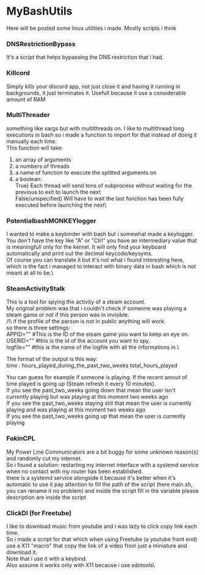 # MyBashUtils
Here will be posted some linux utilities i made.
Mostly scripts i think

### DNSRestrictionBypass
It's a script that helps bypassing the DNS restriction that i had.

### Killcord
Simply kills your discord app, not just close it and having it running in backgrounds, it just terminates it.
Usefull because it use a considerable amount of RAM

### MultiThreader
something like xargs but with multithreads on.
I like to multithread long executions in bash so i made a function to import for that instead of doing it manually each time.\
This function will take:
  1) an array of arguments
  2) a numbers of threads
  3) a name of function to execute the splitted arguments on
  4) a boolean:\
      True) Each thread will send tons of subprocess without waiting for the previous to exit to launch the next\
      False/unspecified) Will have to wait the last function has been fully executed before launching the next\


### PotentialbashMONKEYlogger
I wanted to make a keybinder with bash but i somewhat made a keylogger.\
You don't have the key like "A" or "Ctrl" you have an intermediary value that is meaningfull only for the kernel. It will only find your keyboard automatically and print out the decimal keycode/keysyms.\
Of course you can translate it but it's not what i found interesting here, which is the fact i managed to interact with binary data in bash which is not meant at all to be.\

### SteamActivityStalk
This is a tool for spying the activity of a steam account.\
My original problem was that i couldn't check if someone was playing a steam game or not if this person was in invisible.\
/!\ if the profile of the person is not in public anything will work.\
so there is three settings:\
APPID="" #This is the ID of the steam game you want to keep an eye on.\
USERID="" #this is the id of the account you want to spy.\
logfile="" #this is the name of the logfile with all the informations in.\

The format of the output is this way:\
time : hours_played_during_the_past_two_weeks total_hours_played

You can guess for example if someone is playing. If the recent amout of time played is going up (Steam refresh it every 10 minutes).\
If you see the past_two_weeks going down that mean the user isn't currently playing but was playing at this moment two weeks ago<br />
If you see the past_two_weeks staying still that mean the user is currently playing and was playing at this moment two weeks ago<br />
If you see the past_two_weeks going up that mean the user is currently playing<br />

### FokinCPL
My Power Line Communicators are a bit buggy for some unknown reason(s) and randomly cut my internet.\
So i found a solution: restarting my internet interface with a systemd service when no contact with my router has been established.\
there is a systemd service alongside it because it's better when it's automatic
to use it pay attention to fill the path of the script (here main.sh, you can rename it no problem)
and inside the script fill in the variable please description are inside the script

### ClickDl (for Freetube)
I like to download music from youtube and i was lazy to click copy link each time.\
So i made a script for that which when using Freetube (a youtube front end) use a X11 "macro" that copy the link of a video from just a miniature and download it.\
Note that i use it with a keybind. \
Also assume it works only with X11 because i use xdotools\
